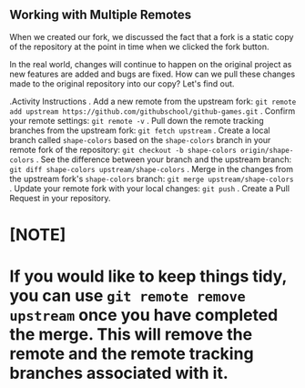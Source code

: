 ## Working with Multiple Remotes

When we created our fork, we discussed the fact that a fork is a static copy of the repository at the point in time when we clicked the fork button.

In the real world, changes will continue to happen on the original project as new features are added and bugs are fixed. How can we pull these changes made to the original repository into our copy? Let's find out.

.Activity Instructions
. Add a new remote from the upstream fork: `git remote add upstream https://github.com/githubschool/github-games.git`
. Confirm your remote settings: `git remote -v`
. Pull down the remote tracking branches from the upstream fork: `git fetch upstream`
. Create a local branch called `shape-colors` based on the `shape-colors` branch in your remote fork of the repository: `git checkout -b shape-colors origin/shape-colors`
. See the difference between your branch and the upstream branch: `git diff shape-colors upstream/shape-colors`
. Merge in the changes from the upstream fork's `shape-colors` branch: `git merge upstream/shape-colors`
. Update your remote fork with your local changes: `git push`
. Create a Pull Request in your repository.

[NOTE]
====
If you would like to keep things tidy, you can use `git remote remove upstream` once you have completed the merge. This will remove the remote and the remote tracking branches associated with it.
====
